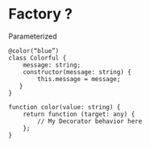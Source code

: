 # Factory ?

<p>Parameterized</p>

<pre><code data-line-numbers="1-7|1-1">@color(“blue”)
class Colorful {
    message: string;
    constructor(message: string) {
        this.message = message;
   }
}
</pre></code>
<!-- .element:  class="with-code-dark" -->


<pre><code data-line-numbers="1-5|1-1|2-2|3-3">function color(value: string) {
    return function (target: any) {
        // My Decorator behavior here
    };
}
</pre></code>
<!-- .element:  class="with-code-dark" -->
